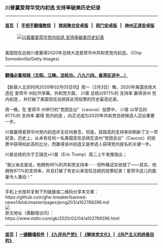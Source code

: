 ### 川普赢爱荷华党内初选 支持率破美历史纪录
------------------------

#### [首页](https://github.com/gfw-breaker/banned-news1/blob/master/README.md) &nbsp;&nbsp;|&nbsp;&nbsp; [手把手翻墙教程](https://github.com/gfw-breaker/guides/wiki) &nbsp;&nbsp;|&nbsp;&nbsp; [禁闻聚合安卓版](https://github.com/gfw-breaker/bn-android) &nbsp;&nbsp;|&nbsp;&nbsp; [网门安卓版](https://github.com/oGate2/oGate) &nbsp;&nbsp;|&nbsp;&nbsp; [神州正道安卓版](https://github.com/SzzdOgate/update) 



<div><div class="featured_image">
 <a href="https://i.ntdtv.com/assets/uploads/2020/02/Untitled-8.jpg" target="_blank">
  <figure>
   <img alt="川普赢爱荷华党内初选 支持率破美历史纪录" src="https://i.ntdtv.com/assets/uploads/2020/02/Untitled-8-800x450.jpg"/>
  </figure><br/>
 </a>
 <span class="caption">
  美国现任总统川普赢得2020年总统大选爱荷华州共和党党内初选。（Chip Somodevilla/Getty Images）
 </span>
</div>
</div><hr/>

#### [翻墙必看视频（文昭、江峰、法轮功、八九六四、香港反送中...）](https://github.com/gfw-breaker/banned-news1/blob/master/pages/link3.md)

<div><div class="post_content" itemprop="articleBody">
 <p>
  【新唐人北京时间2020年02月05日讯】周一（2月3日）晚，2020年美国总统大选在
  <ok href="https://www.ntdtv.com/gb/爱荷华.htm">
   爱荷华
  </ok>
  州拉开序幕。共和党方面，
  <ok href="https://www.ntdtv.com/gb/川普.htm">
   川普
  </ok>
  总统以97.1%的
  <ok href="https://www.ntdtv.com/gb/支持率.htm">
   支持率
  </ok>
  赢得该州
  <ok href="https://www.ntdtv.com/gb/党内初选.htm">
   党内初选
  </ok>
  ，并打破了美国现任总统获此项投票的历史最高纪录。
 </p>
 <p>
  周一晚，在
  <ok href="https://www.ntdtv.com/gb/爱荷华.htm">
   爱荷华
  </ok>
  州举行的“党团会议”（caucus）投票中，
  <ok href="https://www.ntdtv.com/gb/川普.htm">
   川普
  </ok>
  以罕见的97.1%的
  <ok href="https://www.ntdtv.com/gb/支持率.htm">
   支持率
  </ok>
  赢得
  <ok href="https://www.ntdtv.com/gb/党内初选.htm">
   党内初选
  </ok>
  ，向正式成为2020年共和党总统候选人迈出重要一步。
 </p>
 <p>
  川普赢得爱荷华州党内初选并无任何悬念，但是，其超高的支持率却刷新了又一项纪录。历史上，从未有任何一名美国现任总统在该州“党团会议”（Caucus）的投票中获得如此高的比分，而赢得该州初选又是参选人获得党内提名的关键一步。
 </p>
 <p>
  川普总统的次子艾瑞克•川普（Eric Trump）周二上午发推指出；
 </p>
 <p>
  “我父亲总是说，他拥有95%的共和党支持率⋯⋯但昨晚证实他错了——其实，他拥有97.1%的支持率，并且打破了有史以来现任总统的投票纪录！爱荷华这儿的能量令人激动！”
 </p>
</div></div>
<hr/>
手机上长按并复制下列链接或二维码分享本文章：<br/>
https://github.com/gfw-breaker/banned-news1/blob/master/pages/prog203/a102769296.md <br/>
<a href='https://github.com/gfw-breaker/banned-news1/blob/master/pages/prog203/a102769296.md'><img src='https://github.com/gfw-breaker/banned-news1/blob/master/pages/prog203/a102769296.md.png'/></a> <br/>
原文地址（需翻墙访问）：https://www.ntdtv.com/gb/2020/02/04/a102769296.html


------------------------
#### [首页](https://github.com/gfw-breaker/banned-news1/blob/master/README.md) &nbsp;|&nbsp; [一键翻墙软件](https://github.com/gfw-breaker/nogfw/blob/master/README.md) &nbsp;| [《九评共产党》](https://github.com/gfw-breaker/9ping.md/blob/master/README.md#九评之一评共产党是什么) | [《解体党文化》](https://github.com/gfw-breaker/jtdwh.md/blob/master/README.md) | [《共产主义的终极目的》](https://github.com/gfw-breaker/gczydzjmd.md/blob/master/README.md)


<img src='http://gfw-breaker.win/banned-news/pages/prog203/a102769296.md' width='0px' height='0px'/>